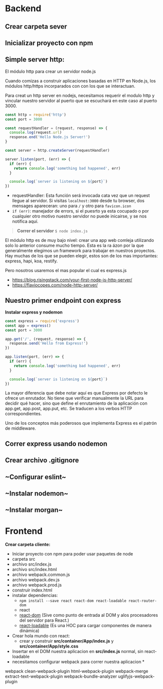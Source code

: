 # Backend

## Crear carpeta sever

## Inicializar proyecto con npm

## Simple server http:

El módulo http para crear un servidor node.js

Cuando comizas a construir aplicaciones basadas en HTTP en Node.js, los módulos http/https incorparados con con los que se interactuan.

Para creat un http server en nodejs, necesitamos requerir el modulo http y vincular nuestro servidor al puerto que se escuchará en este caso al puerto 3000. 

```javascript
const http = require('http')
const port = 3000

const requestHandler = (request, response) => {
  console.log(request.url)
  response.end('Hello Node.js Server!')
}

const server = http.createServer(requestHandler)

server.listen(port, (err) => {
  if (err) {
    return console.log('something bad happened', err)
  }

  console.log(`server is listening on ${port}`)
})
```

* requestHandler: Esta función será invocada cata vez que un request llegue al servidor. Si visitas `localhost:3000` desde tu browser, dos mensages apareceran: uno para `/` y otro para `favicon.icon`
* `if (err)`: manejador de errors, si el puesrto ya esta cocupado o por cualquier otro motivo nuestro servidor no puede inicairse, y se nos notifica aquí.

> **Correr el servidor** 
`$ node index.js`

El módulo http es de muy bajo nivel: crear una app web comleja utilizando solo lo anterior consume mucho tiempo. Esta es la ra
ázon por la que generalmente elegimos un framework para trabajar en nuestros proyectos. Hay muchas de los que se pueden elegir, estos son de los mas importantes: express, hapi, koa, restify.

Pero nosotros usaremos el mas popular el cual es express.js

  * https://blog.risingstack.com/your-first-node-js-http-server/
  * https://flaviocopes.com/node-http-server/

## Nuestro primer endpoint con express

**Instalar express y nodemon**

```javascript
const express = require('express')
const app = express()
const port = 3000

app.get('/', (request, response) => {
  response.send('Hello from Express!')
})

app.listen(port, (err) => {
  if (err) {
    return console.log('something bad happened', err)
  }

  console.log(`server is listening on ${port}`)
})
```

La mayor diferencia que debe notar aquí es que Express por defecto le ofrece un enrutador. No tiene que verificar manualmente la URL para decidir qué hacer, sino que define el enrutamiento de la aplicación con app.get, app.post, app.put, etc. Se traducen a los verbos HTTP correspondientes.

Uno de los conceptos más poderosos que implementa Express es el patrón de middleware.

## Correr express usando nodemon
## Crear archivo .gitignore

## ~Configurar eslint~
## ~Instalar nodemon~
## ~Instalar morgan~

# Frontend

**Crear carpeta cliente:**
  * Iniciar proyecto con npm para poder usar paquetes de node
  * carpeta src
  * archivo src/index.js
  * archivo src/index.html
  * archivo webpack.common.js
  * archivo webpack.dev.js
  * archivo webpack.prod.js
  * construir index.html
  * instalar dependencias:
    * `npm install --save react react-dom react-loadable react-router-dom`
    * react
    * [react-dom](https://www.npmjs.com/package/react-dom) (Sive como punto de entrada al DOM y alos procesadores del servidor para React.)
    * [react-loadable](https://github.com/jamiebuilds/react-loadable) (Es una HOC para cargar componentes de manera dinámica)
  * Crear hola mundo con react:
    * crear y construir **src/container/App/index.js** y **src/container/App/style.css**
  * Insertar en el DOM nuestra aplicacion en **src/index.js** normal, sin react-loadable
  * necesitamos configurar webpack para correr nuestra aplicacion
    * 

webpack
clean-webpack-plugin
html-webpack-plugin
webpack-merge
extract-text-webpack-plugin
webpack-bundle-analyzer
uglifyjs-webpack-plugin